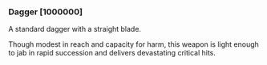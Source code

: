 ### Dagger [1000000]

A standard dagger with a straight blade.

Though modest in reach and capacity for harm, this weapon is light enough to jab in rapid succession and delivers devastating critical hits.